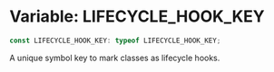# Variable: LIFECYCLE\_HOOK\_KEY

```ts
const LIFECYCLE_HOOK_KEY: typeof LIFECYCLE_HOOK_KEY;
```

A unique symbol key to mark classes as lifecycle hooks.
